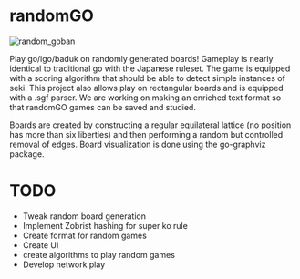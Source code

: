 # randomGO

![random_goban](https://user-images.githubusercontent.com/58280110/113188667-f3642480-921f-11eb-9dbc-7fb4f0a4d4a9.png)


Play go/igo/baduk on randomly generated boards! Gameplay is nearly identical to traditional go with the Japanese ruleset. The game is equipped with a scoring algorithm that should be able to detect simple instances of seki. This project also allows play on rectangular boards and is equipped with a .sgf parser. We are working on making an enriched text format so that randomGO games can be saved and studied. 

Boards are created by constructing a regular equilateral lattice (no position has more than six liberties) and then performing a random but controlled removal of edges. Board visualization is done using the go-graphviz package.


# TODO
 - Tweak random board generation
 - Implement Zobrist hashing for super ko rule
 - Create format for random games
 - Create UI
 - create algorithms to play random games
 - Develop network play

